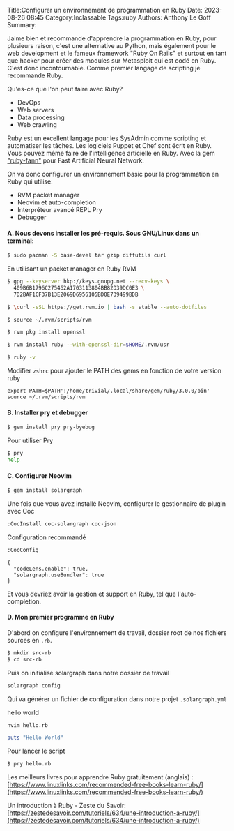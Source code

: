 Title:Configurer un environnement de programmation en Ruby
Date: 2023-08-26 08:45
Category:Inclassable
Tags:ruby
Authors: Anthony Le Goff
Summary:

Jaime bien et recommande d'apprendre la programmation en Ruby, pour plusieurs raison, c'est une alternative au Python, mais également pour le web development et le fameux framework "Ruby On Rails" et surtout en tant que hacker pour créer des modules sur Metasploit qui est codé en Ruby. C'est donc incontournable. Comme premier langage de scripting je recommande Ruby.

Qu'es-ce que l'on peut faire avec Ruby?

* DevOps
* Web servers
* Data processing
* Web crawling

Ruby est un excellent langage pour les SysAdmin comme scripting et automatiser les tâches. Les logiciels Puppet et Chef sont écrit en Ruby. Vous pouvez même faire de l'intelligence articielle en Ruby. Avec la gem ["ruby-fann"](https://github.com/libfann/fann) pour Fast Artificial Neural Network.

On va donc configurer un environnement basic pour la programmation en Ruby qui utilise:

* RVM packet manager
* Neovim et auto-completion
* Interpréteur avancé REPL Pry
* Debugger

#### A. Nous devons installer les pré-requis. Sous GNU/Linux dans un terminal:

```bash
$ sudo pacman -S base-devel tar gzip diffutils curl
```

En utilisant un packet manager en Ruby RVM
```bash
$ gpg --keyserver hkp://keys.gnupg.net --recv-keys \
  409B6B1796C275462A1703113804BB82D39DC0E3 \
  7D2BAF1CF37B13E2069D6956105BD0E739499BDB

$ \curl -sSL https://get.rvm.io | bash -s stable --auto-dotfiles

$ source ~/.rvm/scripts/rvm

$ rvm pkg install openssl

$ rvm install ruby --with-openssl-dir=$HOME/.rvm/usr

$ ruby -v
```

Modifier `zshrc` pour ajouter le PATH des gems en fonction de votre version ruby
```
export PATH=$PATH':/home/trivial/.local/share/gem/ruby/3.0.0/bin'
source ~/.rvm/scripts/rvm
```

#### B. Installer pry et debugger

```bash
$ gem install pry pry-byebug
```

Pour utiliser Pry
```bash
$ pry
help
```

#### C. Configurer Neovim

```bash
$ gem install solargraph
```

Une fois que vous avez installé Neovim, configurer le gestionnaire de plugin avec Coc

```txt
:CocInstall coc-solargraph coc-json
```

Configuration recommandé

```txt
:CocConfig
```
```
{
  "codeLens.enable": true,
  "solargraph.useBundler": true
}
```

Et vous devriez avoir la gestion et support en Ruby, tel que l'auto-completion.

#### D. Mon premier programme en Ruby

D'abord on configure l'environnement de travail, dossier root de nos fichiers sources en `.rb`.

```bash
$ mkdir src-rb
$ cd src-rb
```

Puis on initialise solargraph dans notre dossier de travail

```bash
solargraph config
```

Qui va générer un fichier de configuration dans notre projet `.solargraph.yml`

hello world
```bash
nvim hello.rb
```

```ruby
puts "Hello World"
```

Pour lancer le script
```bash
$ pry hello.rb
```

Les meilleurs livres pour apprendre Ruby gratuitement (anglais) : [https://www.linuxlinks.com/recommended-free-books-learn-ruby/](https://www.linuxlinks.com/recommended-free-books-learn-ruby/)

Un introduction à Ruby - Zeste du Savoir: [https://zestedesavoir.com/tutoriels/634/une-introduction-a-ruby/](https://zestedesavoir.com/tutoriels/634/une-introduction-a-ruby/)